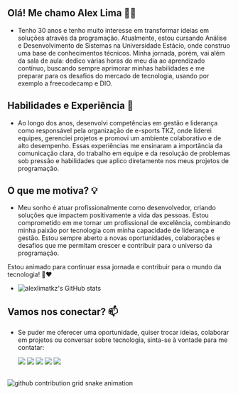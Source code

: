 ## Olá! Me chamo Alex Lima 👨‍💻

- Tenho 30 anos e tenho muito interesse em transformar ideias em soluções através da programação. Atualmente, estou cursando Análise e Desenvolvimento de Sistemas na Universidade Estácio, onde construo uma base de conhecimentos técnicos. Minha jornada, porém, vai além da sala de aula: dedico várias horas do meu dia ao aprendizado contínuo, buscando sempre aprimorar minhas habilidades e me preparar para os desafios do mercado de tecnologia, usando por exemplo a freecodecamp e DIO.

## Habilidades e Experiência 🌟

- Ao longo dos anos, desenvolvi competências em gestão e liderança como responsável pela organização de e-sports TKZ, onde liderei equipes, gerenciei projetos e promovi um ambiente colaborativo e de alto desempenho. Essas experiências me ensinaram a importância da comunicação clara, do trabalho em equipe e da resolução de problemas sob pressão e habilidades que aplico diretamente nos meus projetos de programação.

## O que me motiva? 💡

- Meu sonho é atuar profissionalmente como desenvolvedor, criando soluções que impactem positivamente a vida das pessoas. Estou comprometido em me tornar um profissional de excelência, combinando minha paixão por tecnologia com minha capacidade de liderança e gestão. Estou sempre aberto a novas oportunidades, colaborações e desafios que me permitam crescer e contribuir para o universo da programação.

Estou animado para continuar essa jornada e contribuir para o mundo da tecnologia! 🚀❤


- ![alexlimatkz's GitHub stats](https://github-readme-stats.vercel.app/api?username=alexlimatkz&show_icons=true&theme=midnight-purple)
##

## Vamos nos conectar? 📫
- Se puder me oferecer uma oportunidade, quiser trocar ideias, colaborar em projetos ou conversar sobre tecnologia, sinta-se à vontade para me contatar: 

  <a href="https://instagram.com/alex.lima3" target="_blank"><img src="https://img.shields.io/badge/-Instagram-%23E4405F?style=for-the-badge&logo=instagram&logoColor=white" target="_blank"></a>
 	<a href="https://www.twitch.tv/lidertkz" target="_blank"><img src="https://img.shields.io/badge/Twitch-9146FF?style=for-the-badge&logo=twitch&logoColor=white" target="_blank"></a>
 <a href="https://discord.gg/bfaCASVTMq" target="_blank"><img src="https://img.shields.io/badge/Discord-7289DA?style=for-the-badge&logo=discord&logoColor=white" target="_blank"></a> 
  <a href = "mailto:lider_alex@yahoo.com"><img src="https://img.shields.io/badge/-Gmail-%23333?style=for-the-badge&logo=gmail&logoColor=white" target="_blank"></a>
  <a href="https://www.linkedin.com/in/alexslima1/" target="_blank"><img src="https://img.shields.io/badge/-LinkedIn-%230077B5?style=for-the-badge&logo=linkedin&logoColor=white" target="_blank"></a> 
##
<picture align="center">
  <source media="(prefers-color-scheme: dark)" srcset="https://raw.githubusercontent.com/alexlimatkz/alexlimatkz/output/github-contribution-grid-snake-dark.svg">
  <source media="(prefers-color-scheme: light)" srcset="https://raw.githubusercontent.com/alexlimatkz/alexlimatkz/output/github-contribution-grid-snake-dark.svg">
  <img align="center" alt="github contribution grid snake animation" src="https://raw.githubusercontent.com/mari4souza/alexlimatkz/output/github-contribution-grid-snake.svg">
</picture>
